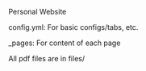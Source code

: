 Personal Website

config.yml: For basic configs/tabs, etc.

\_pages: For content of each page

All pdf files are in files/

